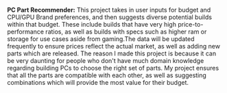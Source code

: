 **PC Part Recommender:**
This project takes in user inputs for budget and CPU/GPU Brand preferences, and then suggests diverse potential builds within that budget. These include builds that have very high price-to-performance ratios, as well as builds with specs such as higher ram or storage for use cases aside from gaming.The data will be updated frequently to ensure prices reflect the actual market, as well as adding new parts which are released. 
The reason I made this project is because it can be very daunting for people who don't have much domain knowledge regarding building PCs to choose the right set of parts. My project ensures that all the parts are compatible with each other, as well as suggesting combinations which will provide the most value for their budget.
